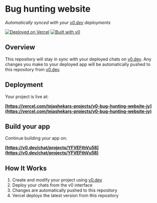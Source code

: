 # Bug hunting website

*Automatically synced with your [v0.dev](https://v0.dev) deployments*

[![Deployed on Vercel](https://img.shields.io/badge/Deployed%20on-Vercel-black?style=for-the-badge&logo=vercel)](https://vercel.com/tejashekars-projects/v0-bug-hunting-website-jy)
[![Built with v0](https://img.shields.io/badge/Built%20with-v0.dev-black?style=for-the-badge)](https://v0.dev/chat/projects/YFVEFthVu58)

## Overview

This repository will stay in sync with your deployed chats on [v0.dev](https://v0.dev).
Any changes you make to your deployed app will be automatically pushed to this repository from [v0.dev](https://v0.dev).

## Deployment

Your project is live at:

**[https://vercel.com/tejashekars-projects/v0-bug-hunting-website-jy](https://vercel.com/tejashekars-projects/v0-bug-hunting-website-jy)**

## Build your app

Continue building your app on:

**[https://v0.dev/chat/projects/YFVEFthVu58](https://v0.dev/chat/projects/YFVEFthVu58)**

## How It Works

1. Create and modify your project using [v0.dev](https://v0.dev)
2. Deploy your chats from the v0 interface
3. Changes are automatically pushed to this repository
4. Vercel deploys the latest version from this repository